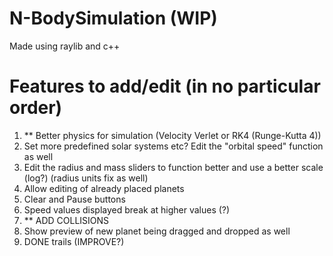 # N-BodySimulation (WIP)
Made using raylib and c++
<br>
# Features to add/edit (in no particular order)
1) ** Better physics for simulation (Velocity Verlet or RK4 (Runge-Kutta 4))
2) Set more predefined solar systems etc? Edit the "orbital speed" function as well
3) Edit the radius and mass sliders to function better and use a better scale (log?) (radius units fix as well)
4) Allow editing of already placed planets
5) Clear and Pause buttons
6) Speed values displayed break at higher values (?)
7) ** ADD COLLISIONS
8) Show preview of new planet being dragged and dropped as well
9) DONE trails (IMPROVE?)
